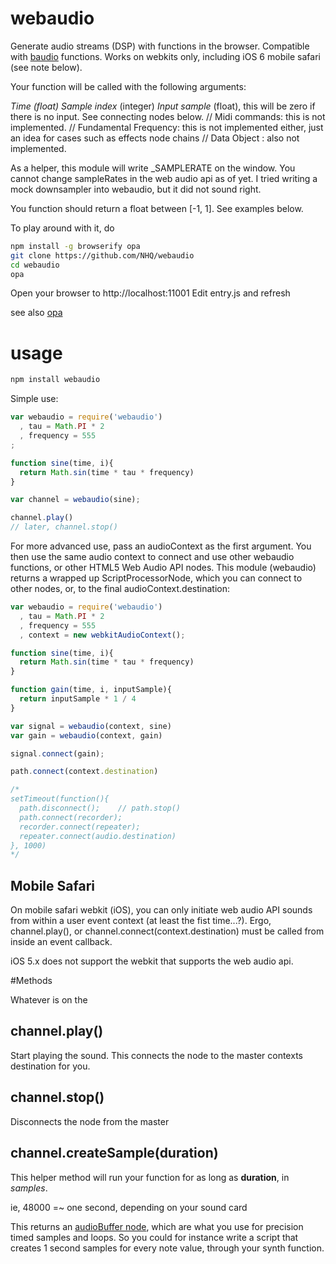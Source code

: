 # webaudio

Generate audio streams (DSP) with functions in the browser. Compatible with [baudio](https://github.com/substack/baudio) functions. Works on webkits only, including iOS 6 mobile safari (see note below).

Your function will be called with the following arguments:

*Time (float)*
*Sample index* (integer)
*Input sample* (float), this will be zero if there is no input. See connecting nodes below.
// Midi commands: this is not implemented.
// Fundamental Frequency: this is not implemented either, just an idea for cases such as effects node chains
// Data Object : also not implemented.

As a helper, this module will write _SAMPLERATE on the window. You cannot change sampleRates in the web audio api as of yet. I tried writing a mock downsampler into webaudio, but it did not sound right. 

You function should return a float between [-1, 1]. See examples below.

To play around with it, do

```bash
npm install -g browserify opa
git clone https://github.com/NHQ/webaudio
cd webaudio
opa
```

Open your browser to http://localhost:11001
Edit entry.js and refresh

see also [opa](https://github.com/NHQ/opa)

# usage

```bash
npm install webaudio
```

Simple use:
```js
var webaudio = require('webaudio')
  , tau = Math.PI * 2
  , frequency = 555
;

function sine(time, i){
  return Math.sin(time * tau * frequency)
}

var channel = webaudio(sine);

channel.play()
// later, channel.stop()

```
For more advanced use, pass an audioContext as the first argument. You then use the same audio context to connect and use other webaudio functions, or other HTML5 Web Audio API nodes. This module (webaudio) returns a wrapped up ScriptProcessorNode, which you can connect to other nodes, or, to the final audioContext.destination:

```js
var webaudio = require('webaudio')
  , tau = Math.PI * 2
  , frequency = 555
  , context = new webkitAudioContext();

function sine(time, i){
  return Math.sin(time * tau * frequency)
}

function gain(time, i, inputSample){
  return inputSample * 1 / 4 
}

var signal = webaudio(context, sine)
var gain = webaudio(context, gain)

signal.connect(gain);

path.connect(context.destination)

/*
setTimeout(function(){
  path.disconnect(); 	// path.stop()
  path.connect(recorder);
  recorder.connect(repeater);
  repeater.connect(audio.destination)
}, 1000)
*/
```

## Mobile Safari
On mobile safari webkit (iOS), you can only initiate web audio API sounds from within a user event context (at least the fist time...?). Ergo, channel.play(), or channel.connect(context.destination) must be called from inside an event callback.

iOS 5.x does not support the webkit that supports the web audio api.

#Methods

Whatever is on the 

## channel.play()
Start playing the sound. This connects the node to the master contexts destination for you.

## channel.stop()
Disconnects the node from the master

## channel.createSample(duration)
This helper method will run your function for as long as **duration**, in *samples*.

ie, 48000 =~ one second, depending on your sound card

This returns an [audioBuffer node](http://www.w3.org/TR/webaudio/#AudioBuffer), which are what you use for precision timed samples and loops. So you could for instance write a script that creates 1 second samples for every note value, through your synth function.











